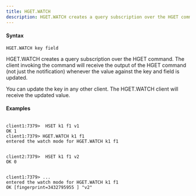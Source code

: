 ```yaml
---
title: HGET.WATCH
description: HGET.WATCH creates a query subscription over the HGET command
---
```


<!-- This file is automatically generated. Any modifications made directly to this file
  may be overwritten. For more details on how this file is generated and how to use
  the related commands, refer to the documentation available in the `internal/cmd/cmd_*.go` files.
-->

#### Syntax

```
HGET.WATCH key field
```


HGET.WATCH creates a query subscription over the HGET command. The client invoking the command
will receive the output of the HGET command (not just the notification) whenever the value against
the key and field is updated.

You can update the key in any other client. The HGET.WATCH client will receive the updated value.
	

#### Examples

```

client1:7379>  HSET k1 f1 v1
OK 1
client1:7379> HGET.WATCH k1 f1
entered the watch mode for HGET.WATCH k1 f1


client2:7379>  HSET k1 f1 v2
OK 0


client1:7379> ...
entered the watch mode for HGET.WATCH k1 f1
OK [fingerprint=3432795955 ] "v2"
	
```
